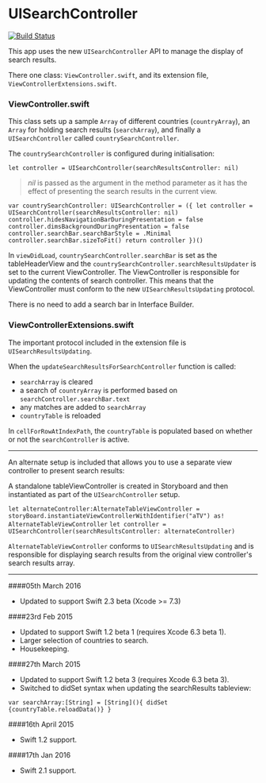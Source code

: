 # UISearchController
[![Build Status](https://travis-ci.org/stuartbreckenridge/UISearchControllerWithSwift.svg?branch=master)](https://travis-ci.org/stuartbreckenridge/UISearchControllerWithSwift)

This app uses the new `UISearchController` API to manage the display of search results. 

There one class: `ViewController.swift`, and its extension file, `ViewControllerExtensions.swift`.

### ViewController.swift
This class sets up a sample `Array` of different countries (`countryArray`), an `Array` for holding search results (`searchArray`), and finally a `UISearchController` called `countrySearchController`.

The `countrySearchController` is configured during initialisation:

`let controller = UISearchController(searchResultsController: nil)`

>*nil* is passed as the argument in the method parameter as it has the effect of presenting the search results in the current view.

`var countrySearchController: UISearchController = ({
    let controller = UISearchController(searchResultsController: nil)
    controller.hidesNavigationBarDuringPresentation = false
    controller.dimsBackgroundDuringPresentation = false
    controller.searchBar.searchBarStyle = .Minimal
    controller.searchBar.sizeToFit()
    return controller
})()`


In `viewDidLoad`, `countrySearchController.searchBar` is  set as the tableHeaderView and the `countrySearchController.searchResultsUpdater` is set to the current ViewController. The ViewController is responsible for updating the contents of search controller. This means that the ViewController must conform to the new `UISearchResultsUpdating` protocol. 
 

There is no need to add a search bar in Interface Builder.

### ViewControllerExtensions.swift
The important protocol included in the extension file is `UISearchResultsUpdating`.

When the `updateSearchResultsForSearchController` function is called:
- `searchArray` is cleared
- a search of `countryArray` is performed based on `searchController.searchBar.text`
- any matches are added to `searchArray`
- `countryTable` is reloaded

In `cellForRowAtIndexPath`, the `countryTable` is populated based on whether or not the `searchController` is active. 

---

An alternate setup is included that allows you to use a separate view controller to present search results:

A standalone tableViewController is created in Storyboard and then instantiated as part of the `UISearchController` setup.

`let alternateController:AlternateTableViewController = storyBoard.instantiateViewControllerWithIdentifier("aTV") as! AlternateTableViewController`
`let controller = UISearchController(searchResultsController: alternateController)`

`AlternateTableViewController` conforms to `UISearchResultsUpdating` and is responsible for displaying search results from the original view controller's search results array.

---

####05th March 2016

- Updated to support Swift 2.3 beta (Xcode >= 7.3)


####23rd Feb 2015

- Updated to support Swift 1.2 beta 1 (requires Xcode 6.3 beta 1).
- Larger selection of countries to search. 
- Housekeeping. 
 
 
####27th March 2015
 
- Updated to support Swift 1.2 beta 3 (requires Xcode 6.3 beta 3).
- Switched to didSet syntax when updating the searchResults tableview:
 
 `var searchArray:[String] = [String](){
 didSet  {countryTable.reloadData()}
 }`
 
####16th April 2015
- Swift 1.2 support.
 
 
####17th Jan 2016
 - Swift 2.1 support.
 
    